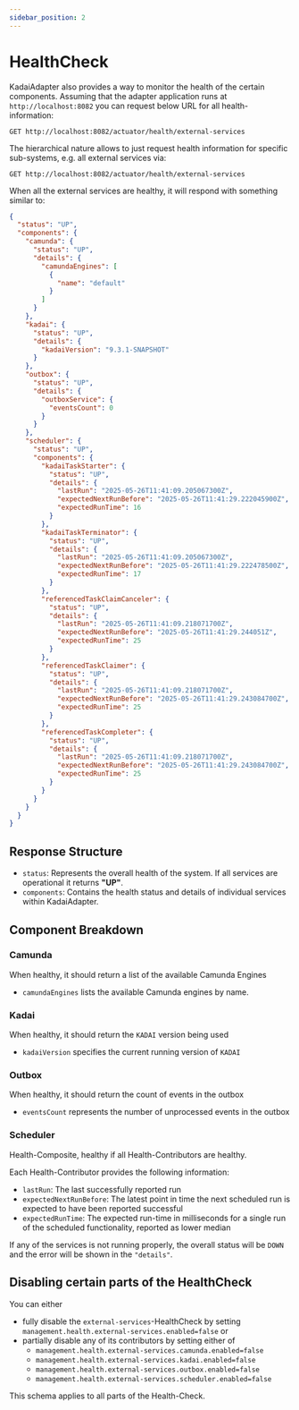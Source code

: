 ```yaml
---
sidebar_position: 2
---
```


# HealthCheck

KadaiAdapter also provides a way to monitor the health of the certain components.
Assuming that the adapter application runs at `http://localhost:8082` you can request below URL for all health-information:
```
GET http://localhost:8082/actuator/health/external-services
```

The hierarchical nature allows to just request health information for specific sub-systems, e.g. all external services via:
```
GET http://localhost:8082/actuator/health/external-services
```

When all the external services are healthy, it will respond with something similar to:

```json
{
  "status": "UP",
  "components": {
    "camunda": {
      "status": "UP",
      "details": {
        "camundaEngines": [
          {
            "name": "default"
          }
        ]
      }
    },
    "kadai": {
      "status": "UP",
      "details": {
        "kadaiVersion": "9.3.1-SNAPSHOT"
      }
    },
    "outbox": {
      "status": "UP",
      "details": {
        "outboxService": {
          "eventsCount": 0
        }
      }
    },
    "scheduler": {
      "status": "UP",
      "components": {
        "kadaiTaskStarter": {
          "status": "UP",
          "details": {
            "lastRun": "2025-05-26T11:41:09.205067300Z",
            "expectedNextRunBefore": "2025-05-26T11:41:29.222045900Z",
            "expectedRunTime": 16
          }
        },
        "kadaiTaskTerminator": {
          "status": "UP",
          "details": {
            "lastRun": "2025-05-26T11:41:09.205067300Z",
            "expectedNextRunBefore": "2025-05-26T11:41:29.222478500Z",
            "expectedRunTime": 17
          }
        },
        "referencedTaskClaimCanceler": {
          "status": "UP",
          "details": {
            "lastRun": "2025-05-26T11:41:09.218071700Z",
            "expectedNextRunBefore": "2025-05-26T11:41:29.244051Z",
            "expectedRunTime": 25
          }
        },
        "referencedTaskClaimer": {
          "status": "UP",
          "details": {
            "lastRun": "2025-05-26T11:41:09.218071700Z",
            "expectedNextRunBefore": "2025-05-26T11:41:29.243084700Z",
            "expectedRunTime": 25
          }
        },
        "referencedTaskCompleter": {
          "status": "UP",
          "details": {
            "lastRun": "2025-05-26T11:41:09.218071700Z",
            "expectedNextRunBefore": "2025-05-26T11:41:29.243084700Z",
            "expectedRunTime": 25
          }
        }
      }
    }
  }
}
```

## Response Structure
- `status`: Represents the overall health of the system. If all services are operational
it returns **"UP"**.
- `components`: Contains the health status and details of individual services within KadaiAdapter.

## Component Breakdown

### Camunda
When healthy, it should return a list of the available Camunda Engines
- `camundaEngines` lists the available Camunda engines by name.

### Kadai
When healthy, it should return the `KADAI` version being used
- `kadaiVersion` specifies the current running version of `KADAI`

### Outbox
When healthy, it should return the count of events in the outbox
- `eventsCount` represents the number of unprocessed events in the outbox

### Scheduler
Health-Composite, healthy if all Health-Contributors are healthy. 

Each Health-Contributor provides the following information:
  - `lastRun`: The last successfully reported run
  - `expectedNextRunBefore`: The latest point in time the next scheduled run is expected to have been reported successful
  - `expectedRunTime`: The expected run-time in milliseconds for a single run of the scheduled functionality, reported as lower median

If any of the services is not running properly, the overall status will be `DOWN` and the error will be shown in the `"details"`.

## Disabling certain parts of the HealthCheck
You can either
- fully disable the `external-services`-HealthCheck by setting `management.health.external-services.enabled=false` or
- partially disable any of its contributors by setting either of
    - `management.health.external-services.camunda.enabled=false`
    - `management.health.external-services.kadai.enabled=false`
    - `management.health.external-services.outbox.enabled=false`
    - `management.health.external-services.scheduler.enabled=false` 

This schema applies to all parts of the Health-Check.